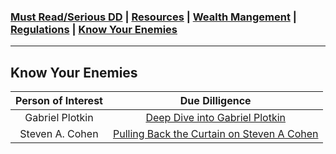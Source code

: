 ### [Must Read/Serious DD](index.md) | [Resources](resources.md) | [Wealth Mangement](wealth-management.md) | [Regulations](regulations.md) | [Know Your Enemies](know-your-enemies.md)

---

## Know Your Enemies

|Person of Interest|Due Dilligence|
|:-:|:-:|
| Gabriel Plotkin | [Deep Dive into Gabriel Plotkin](https://www.reddit.com/r/DeepFuckingValue/comments/oird4r/deep_dive_into_gabriel_plotkin/) |
| Steven A. Cohen | [Pulling Back the Curtain on Steven A Cohen](https://www.reddit.com/r/GMEJungle/comments/opdh8g/know_your_enemies_pulling_back_the_curtain_on/) |


